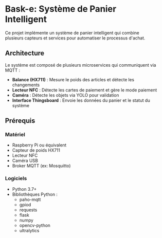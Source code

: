 # Bask-e: Système de Panier Intelligent

Ce projet implémente un système de panier intelligent qui combine plusieurs capteurs et services pour automatiser le processus d'achat.

## Architecture

Le système est composé de plusieurs microservices qui communiquent via MQTT :

- **Balance (HX711)** : Mesure le poids des articles et détecte les changements
- **Lecteur NFC** : Détecte les cartes de paiement et gère le mode paiement
- **Caméra** : Détecte les objets via YOLO pour validation
- **Interface Thingsboard** : Envoie les données du panier et le statut du système

## Prérequis

### Matériel
- Raspberry Pi ou équivalent
- Capteur de poids HX711
- Lecteur NFC
- Caméra USB
- Broker MQTT (ex: Mosquitto)

### Logiciels
- Python 3.7+
- Bibliothèques Python :
  - paho-mqtt
  - gpiod
  - requests
  - flask
  - numpy
  - opencv-python
  - ultralytics